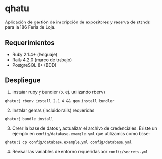 # qhatu

Aplicación de gestión de inscripción de expositores y reserva de stands para la 186 Feria de Loja.

## Requerimientos
- Ruby 2.1.4+ (lenguaje)
- Rails 4.2.0 (marco de trabajo)
- PostgreSQL 8+ (BDD)

## Despliegue

1. Instalar ruby y bundler (p. ej. utilizando rbenv)

  ```
qhatu:$ rbenv install 2.1.4 && gem install bundler
  ```
  
2. Instalar gemas (incluido rails) requeridas

  ```
qhatu:$ bundle install
  ```
  
3. Crear la base de datos y actualizar el archivo de credenciales. Existe un ejemplo en `config/database.example.yml` que utilizamos como base:

  ```
qhatu:$ cp config/database.example.yml config/database.yml
  ```
  
4. Revisar las variables de entorno requeridas por `config/secrets.yml`
